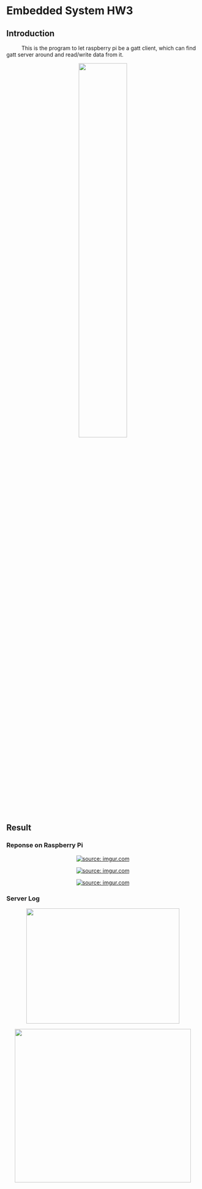 # Embedded System HW3
## Introduction
&nbsp;&nbsp;&nbsp;&nbsp;&nbsp;&nbsp;&nbsp;&nbsp;&nbsp;
This is the program to let raspberry pi be a gatt client, which can find gatt server around and read/write data from it.
<p align="center">
<img width="50%" height="50%" src="https://i.imgur.com/YmHeMx7.png">
</p>


## Result
### Reponse on Raspberry Pi
<p align="center">
<a href="https://imgur.com/qAVzDga"><img src="https://i.imgur.com/qAVzDga.png" title="source: imgur.com" /></a>
</p>
<p align="center">
<a href="https://imgur.com/WUrqlCS"><img src="https://i.imgur.com/WUrqlCS.png" title="source: imgur.com" /></a>
</p>
<p align="center">
<a href="https://imgur.com/kLihSsK"><img src="https://i.imgur.com/kLihSsK.png" title="source: imgur.com" /></a>
</p>

### Server Log
<p align="center">
<img width="400" height="300" src="https://i.imgur.com/tvgeMUq.jpg">
</p>
<p align="center">
<img width="460" height="400" src="https://i.imgur.com/RQgeniV.jpg">
</p>

